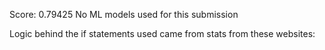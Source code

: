 Score: 0.79425
No ML models used for this submission

Logic behind the if statements used came from stats from these websites:
